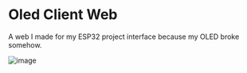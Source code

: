# Oled Client Web

A web I made for my ESP32 project interface because my OLED broke somehow.

![image](https://user-images.githubusercontent.com/87590846/233399465-31408a00-fd62-41df-b491-4c1fc7f44dd5.png)
